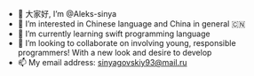 - 👋 大家好, I’m @Aleks-sinya
- 👀 I’m interested in Chinese language and China in general 🇨🇳 
- 🌱 I’m currently learning swift programming language
- 💞️ I’m looking to collaborate on involving young, responsible programmers! With a new look and desire to develop
- 📫 My email address: sinyagovskiy93@mail.ru

<!---
Aleks-sinya/Aleks-sinya is a ✨ special ✨ repository because its `README.md` (this file) appears on your GitHub profile.
You can click the Preview link to take a look at your changes.
--->
